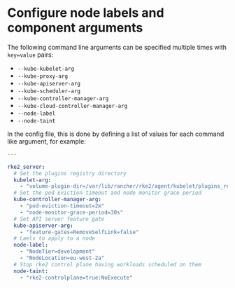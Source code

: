 # Configure node labels and component arguments

The following command line arguments can be specified multiple times with
`key=value` pairs:

  - `--kube-kubelet-arg`
  - `--kube-proxy-arg`
  - `--kube-apiserver-arg`
  - `--kube-scheduler-arg`
  - `--kube-controller-manager-arg`
  - `--kube-cloud-controller-manager-arg`
  - `--node-label`
  - `--node-taint`

In the config file, this is done by defining a list of values for each
command like argument, for example:

```yaml
---

rke2_server:
  # Set the plugins registry directory
  kubelet-arg:
    - "volume-plugin-dir=/var/lib/rancher/rke2/agent/kubelet/plugins_registry"
  # Set the pod eviction timeout and node monitor grace period
  kube-controller-manager-arg:
    - "pod-eviction-timeout=2m"
    - "node-monitor-grace-period=30s"
  # Set API server feature gate
  kube-apiserver-arg:
    - "feature-gates=RemoveSelfLink=false"
  # Laels to apply to a node
  node-label:
    - "NodeTier=development"
    - "NodeLocation=eu-west-2a"
  # Stop rke2 control plane having workloads scheduled on them
  node-taint:
    - "rke2-controlplane=true:NoExecute"
```
